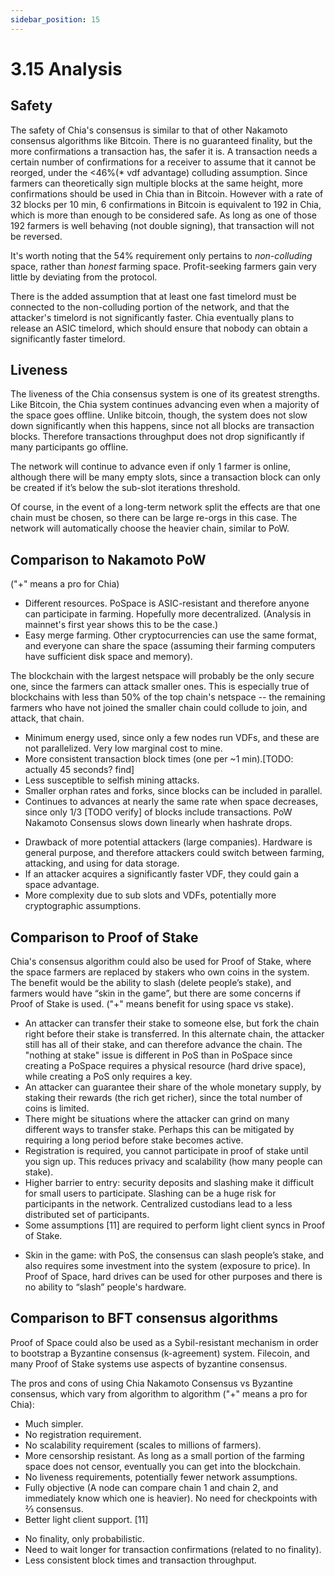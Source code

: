```yaml
---
sidebar_position: 15
---
```


# 3.15 Analysis

## Safety
The safety of Chia's consensus is similar to that of other Nakamoto consensus algorithms like Bitcoin. There is no guaranteed finality, but the more confirmations a transaction has, the safer it is. A transaction needs a certain number of confirmations for a receiver to assume that it cannot be reorged, under the <46%(* vdf advantage) colluding assumption. Since farmers can theoretically sign multiple blocks at the same height, more confirmations should be used in Chia than in Bitcoin. However with a rate of 32 blocks per 10 min, 6 confirmations in Bitcoin is equivalent to 192 in Chia, which is more than enough to be considered safe. As long as one of those 192 farmers is well behaving (not double signing), that transaction will not be reversed.

It's worth noting that the 54% requirement only pertains to _non-colluding_ space, rather than _honest_ farming space. Profit-seeking farmers gain very little by deviating from the protocol.

There is the added assumption that at least one fast timelord must be connected to the non-colluding portion of the network, and that the attacker's timelord is not significantly faster. Chia eventually plans to release an ASIC timelord, which should ensure that nobody can obtain a significantly faster timelord.

## Liveness
The liveness of the Chia consensus system is one of its greatest strengths. Like Bitcoin, the Chia system continues advancing even when a majority of the space goes offline. Unlike bitcoin, though, the system does not slow down significantly when this happens, since not all blocks are transaction blocks. Therefore transactions throughput does not drop significantly if many participants go offline.

The network will continue to advance even if only 1 farmer is online, although there will be many empty slots, since a transaction block can only be created if it’s below the sub-slot iterations threshold. 

Of course, in the event of a long-term network split the effects are that one chain must be chosen, so there can be large re-orgs in this case. The network will automatically choose the heavier chain, similar to PoW.

## Comparison to Nakamoto PoW
("+" means a pro for Chia)

+ Different resources. PoSpace is ASIC-resistant and therefore anyone can participate in farming. Hopefully more decentralized. (Analysis in mainnet's first year shows this to be the case.)
+ Easy merge farming. Other cryptocurrencies can use the same format, and everyone can share the space (assuming their farming computers have sufficient disk space and memory).

The blockchain with the largest netspace will probably be the only secure one, since the farmers can attack smaller ones. This is especially true of blockchains with less than 50% of the top chain's netspace -- the remaining farmers who have not joined the smaller chain could collude to join, and attack, that chain.
+ Minimum energy used, since only a few nodes run VDFs, and these are not parallelized. Very low marginal cost to mine. 
+ More consistent transaction block times (one per ~1 min).[TODO: actually 45 seconds? find]
+ Less susceptible to selfish mining attacks.
+ Smaller orphan rates and forks, since blocks can be included in parallel.
+ Continues to advances at nearly the same rate when space decreases, since only 1/3 [TODO verify] of blocks include transactions. PoW Nakamoto Consensus slows down linearly when hashrate drops. 
- Drawback of more potential attackers (large companies). Hardware is general purpose, and therefore attackers could switch between farming, attacking, and using for data storage.
- If an attacker acquires a significantly faster VDF, they could gain a space advantage.
- More complexity due to sub slots and VDFs, potentially more cryptographic assumptions.

## Comparison to Proof of Stake
Chia's consensus algorithm could also be used for Proof of Stake, where the space farmers are replaced by stakers who own coins in the system. The benefit would be the ability to slash (delete people’s stake), and farmers would have “skin in the game”, but there are some concerns if Proof of Stake is used. ("+" means benefit for using space vs stake).

+ An attacker can transfer their stake to someone else, but fork the chain right before their stake is transferred. In this alternate chain, the attacker still has all of their stake, and can therefore advance the chain. The "nothing at stake" issue is different in PoS than in PoSpace since creating a PoSpace requires a physical resource (hard drive space), while creating a PoS only requires a key.
+ An attacker can guarantee their share of the whole monetary supply, by staking their rewards (the rich get richer), since the total number of coins is limited. 
+ There might be situations where the attacker can grind on many different ways to transfer stake. Perhaps this can be mitigated by requiring a long period before stake becomes active.
+ Registration is required, you cannot participate in proof of stake until you sign up. This reduces privacy and scalability (how many people can stake).
+ Higher barrier to entry: security deposits and slashing make it difficult for small users to participate. Slashing can be a huge risk for participants in the network. Centralized custodians lead to a less distributed set of participants. 
+ Some assumptions [11] are required to perform light client syncs in Proof of Stake.
- Skin in the game: with PoS, the consensus can slash people’s stake, and also requires some investment into the system (exposure to price). In Proof of Space, hard drives can be used for other purposes and there is no ability to “slash” people's hardware. 


## Comparison to BFT consensus algorithms
Proof of Space could also be used as a Sybil-resistant mechanism in order to bootstrap a Byzantine consensus (k-agreement) system. Filecoin, and many Proof of Stake systems use aspects of byzantine consensus.

The pros and cons of using Chia Nakamoto Consensus vs Byzantine consensus, which vary from algorithm to algorithm ("+" means a pro for Chia):

+ Much simpler.
+ No registration requirement.
+ No scalability requirement (scales to millions of farmers).
+ More censorship resistant. As long as a small portion of the farming space does not censor, eventually you can get into the blockchain. 
+ No liveness requirements, potentially fewer network assumptions.
+ Fully objective (A node can compare chain 1 and chain 2, and immediately know which one is heavier). No need for checkpoints with ⅔ consensus.
+ Better light client support. [11]
- No finality, only probabilistic. 
- Need to wait longer for transaction confirmations (related to no finality).
- Less consistent block times and transaction throughput.